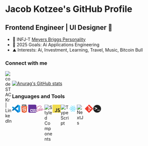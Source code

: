 # Jacob Kotzee's GitHub Profile

## Frontend Engineer | UI Designer 🦄 

- 🧐 INFJ-T [Meyers Briggs Personality](https://www.16personalities.com/infj-personality)
- 🎯 2025 Goals: Ai Applications Engineering
- ⛰️ Interests: Ai, Investment, Learning, Travel, Music, Bitcoin Bull


### Connect with me

[<img align="left" alt="codeSTACKr | LinkedIn" width="22px" src="https://cdn.jsdelivr.net/npm/simple-icons@v3/icons/linkedin.svg" />][linkedin]

<br />

[![Anurag's GitHub stats](https://github-readme-stats.vercel.app/api?username=jakwakwa)](https://github.com/jakwakwa/github-readme-stats)

### Languages and Tools
 
<img align="left" alt="Visual Studio Code" width="26px" src="https://raw.githubusercontent.com/github/explore/80688e429a7d4ef2fca1e82350fe8e3517d3494d/topics/visual-studio-code/visual-studio-code.png" />
<img align="left" alt="HTML5" width="26px" src="https://raw.githubusercontent.com/github/explore/80688e429a7d4ef2fca1e82350fe8e3517d3494d/topics/html/html.png" />
<img align="left" alt="CSS3" width="26px" src="https://raw.githubusercontent.com/github/explore/80688e429a7d4ef2fca1e82350fe8e3517d3494d/topics/css/css.png" />
<img align="left" alt="Sass" width="26px" src="https://raw.githubusercontent.com/github/explore/80688e429a7d4ef2fca1e82350fe8e3517d3494d/topics/sass/sass.png" />
<img align="left" alt="Styled Components" width="26px" src="https://res.cloudinary.com/jakwakwa/image/upload/v1669285264/code%20lang%20pngs/styledcomp-logo.jpg" />
<img align="left" alt="JavaScript" width="26px" src="https://raw.githubusercontent.com/github/explore/80688e429a7d4ef2fca1e82350fe8e3517d3494d/topics/javascript/javascript.png" />
<img align="left" alt="TypeScript" width="26px" src="https://res.cloudinary.com/jakwakwa/image/upload/v1669284911/code%20lang%20pngs/ts-logo-128.png" />
<img align="left" alt="React" width="26px" src="https://raw.githubusercontent.com/github/explore/80688e429a7d4ef2fca1e82350fe8e3517d3494d/topics/react/react.png" />
<img align="left" alt="NextJs" width="26px" src="https://res.cloudinary.com/jakwakwa/image/upload/v1669285382/code%20lang%20pngs/next-js-logo-8FCFF51DD2-seeklogo.com.jpg" />
<img align="left" alt="Git" width="26px" src="https://raw.githubusercontent.com/github/explore/80688e429a7d4ef2fca1e82350fe8e3517d3494d/topics/git/git.png" />
<img align="left" alt="Terminal" width="26px" src="https://raw.githubusercontent.com/github/explore/80688e429a7d4ef2fca1e82350fe8e3517d3494d/topics/terminal/terminal.png" />

<br />

[linkedin]: https://www.linkedin.com/in/jacobkotzee/
